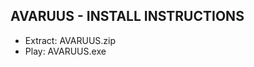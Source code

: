 AVARUUS - INSTALL INSTRUCTIONS
----------------------------------------------------------------

- Extract: AVARUUS.zip
- Play: AVARUUS.exe